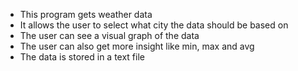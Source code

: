 - This program gets weather data 
- It allows the user to select what city the data should be based on 
- The user can see a visual graph of the data
- The user can also get more insight like min, max and avg
- The data is stored in a text file